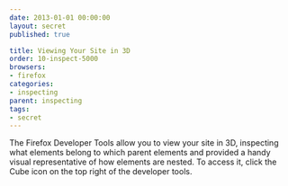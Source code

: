 ```yaml
---
date: 2013-01-01 00:00:00
layout: secret
published: true

title: Viewing Your Site in 3D
order: 10-inspect-5000
browsers:
- firefox
categories:
- inspecting
parent: inspecting
tags:
- secret
---
```


<p class="firefox">The Firefox Developer Tools allow you to view your site in 3D, inspecting what elements belong to which parent elements and provided a handy visual representative of how elements are nested. To access it, click the Cube icon on the top right of the developer tools.</p>